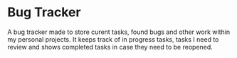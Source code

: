 # Bug Tracker
A bug tracker made to store curent tasks, found bugs and other work within my personal projects. It keeps track of in progress tasks, tasks I need to review and shows completed tasks in case they need to be reopened.
